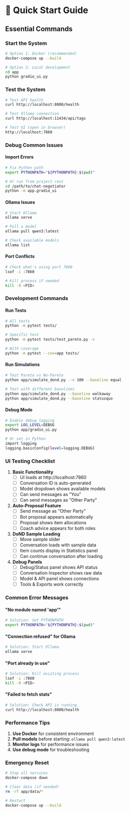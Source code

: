 # 🚀 Quick Start Guide

## Essential Commands

### Start the System
```bash
# Option 1: Docker (recommended)
docker-compose up --build

# Option 2: Local development
cd app
python gradio_ui.py
```

### Test the System
```bash
# Test API health
curl http://localhost:8000/health

# Test Ollama connection
curl http://localhost:11434/api/tags

# Test UI (open in browser)
http://localhost:7860
```

### Debug Common Issues

#### Import Errors
```bash
# Fix Python path
export PYTHONPATH="${PYTHONPATH}:$(pwd)"

# Or run from project root
cd /path/to/chat-negotiator
python -m app.gradio_ui
```

#### Ollama Issues
```bash
# Start Ollama
ollama serve

# Pull a model
ollama pull qwen3:latest

# Check available models
ollama list
```

#### Port Conflicts
```bash
# Check what's using port 7860
lsof -i :7860

# Kill process if needed
kill -9 <PID>
```

### Development Commands

#### Run Tests
```bash
# All tests
python -m pytest tests/

# Specific test
python -m pytest tests/test_pareto.py -v

# With coverage
python -m pytest --cov=app tests/
```

#### Run Simulations
```bash
# Test Pareto vs No-Pareto
python app/simulate_dond.py --n 100 --baseline equal

# Test with different baselines
python app/simulate_dond.py --baseline walkaway
python app/simulate_dond.py --baseline statusquo
```

#### Debug Mode
```bash
# Enable debug logging
export LOG_LEVEL=DEBUG
python app/gradio_ui.py

# Or set in Python
import logging
logging.basicConfig(level=logging.DEBUG)
```

### UI Testing Checklist

1. **Basic Functionality**
   - [ ] UI loads at http://localhost:7860
   - [ ] Conversation ID is auto-generated
   - [ ] Model dropdown shows available models
   - [ ] Can send messages as "You"
   - [ ] Can send messages as "Other Party"

2. **Auto-Proposal Feature**
   - [ ] Send message as "Other Party"
   - [ ] Bot proposal appears automatically
   - [ ] Proposal shows item allocations
   - [ ] Coach advice appears for both roles

3. **DoND Sample Loading**
   - [ ] Move sample slider
   - [ ] Conversation loads with sample data
   - [ ] Item counts display in Statistics panel
   - [ ] Can continue conversation after loading

4. **Debug Panels**
   - [ ] Debug/Status panel shows API status
   - [ ] Conversation Inspector shows raw data
   - [ ] Model & API panel shows connections
   - [ ] Tools & Exports work correctly

### Common Error Messages

#### "No module named 'app'"
```bash
# Solution: Set PYTHONPATH
export PYTHONPATH="${PYTHONPATH}:$(pwd)"
```

#### "Connection refused" for Ollama
```bash
# Solution: Start Ollama
ollama serve
```

#### "Port already in use"
```bash
# Solution: Kill existing process
lsof -i :7860
kill -9 <PID>
```

#### "Failed to fetch stats"
```bash
# Solution: Check API is running
curl http://localhost:8000/health
```

### Performance Tips

1. **Use Docker** for consistent environment
2. **Pull models** before starting: `ollama pull qwen3:latest`
3. **Monitor logs** for performance issues
4. **Use debug mode** for troubleshooting

### Emergency Reset

```bash
# Stop all services
docker-compose down

# Clear data (if needed)
rm -rf app/data/*

# Restart
docker-compose up --build
```

